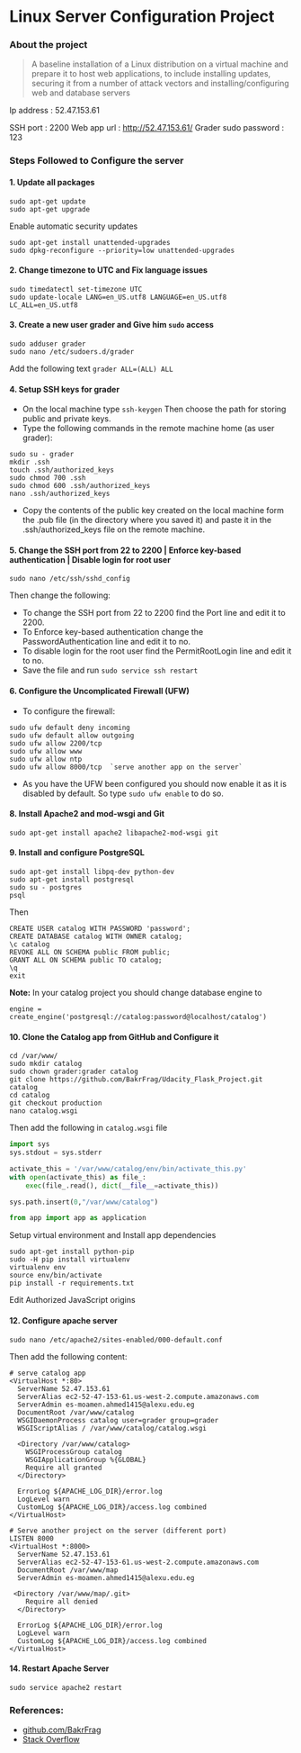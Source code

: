 
# Linux Server Configuration Project

### About the project
> A baseline installation of a Linux distribution on a virtual machine and prepare it to host web applications, to include installing updates, securing it from a number of attack vectors and installing/configuring web and database servers

 Ip address : 52.47.153.61

 SSH port : 2200
 Web app url : http://52.47.153.61/
 Grader sudo password : 123

### Steps Followed to Configure the server

#### 1. Update all packages
```
sudo apt-get update
sudo apt-get upgrade
```
Enable automatic security updates
```
sudo apt-get install unattended-upgrades
sudo dpkg-reconfigure --priority=low unattended-upgrades
```

#### 2. Change timezone to UTC and Fix language issues 
```
sudo timedatectl set-timezone UTC
sudo update-locale LANG=en_US.utf8 LANGUAGE=en_US.utf8 LC_ALL=en_US.utf8
```

#### 3. Create a new user grader and Give him `sudo` access
```
sudo adduser grader
sudo nano /etc/sudoers.d/grader 
```
Add the following text `grader ALL=(ALL) ALL`

#### 4. Setup SSH keys for grader
* On the local machine type `ssh-keygen` Then choose the path for storing public and private keys.
* Type the following commands in the remote machine home (as user grader):
```
sudo su - grader
mkdir .ssh
touch .ssh/authorized_keys 
sudo chmod 700 .ssh
sudo chmod 600 .ssh/authorized_keys 
nano .ssh/authorized_keys 
```
* Copy the contents of the public key created on the local machine form the .pub file (in the directory where you saved it) and paste it in  the .ssh/authorized_keys file on the remote machine.

#### 5. Change the SSH port from 22 to 2200 | Enforce key-based authentication | Disable login for root user
```
sudo nano /etc/ssh/sshd_config
```
Then change the following:
* To change the SSH port from 22 to 2200 find the Port line and edit it to 2200.
* To Enforce key-based authentication change the PasswordAuthentication line and edit it to no.
* To disable login for the root user find the PermitRootLogin line and edit it to no.
* Save the file and run `sudo service ssh restart`

#### 6. Configure the Uncomplicated Firewall (UFW)
* To configure the firewall:
```
sudo ufw default deny incoming
sudo ufw default allow outgoing
sudo ufw allow 2200/tcp
sudo ufw allow www
sudo ufw allow ntp
sudo ufw allow 8000/tcp  `serve another app on the server`
```
* As you have the UFW been configured you should now enable it as it is disabled by default. So type `sudo ufw enable` to do so.

#### 8. Install Apache2 and mod-wsgi and Git
```
sudo apt-get install apache2 libapache2-mod-wsgi git
```

#### 9. Install and configure PostgreSQL
```
sudo apt-get install libpq-dev python-dev
sudo apt-get install postgresql
sudo su - postgres
psql
```
Then
```
CREATE USER catalog WITH PASSWORD 'password';
CREATE DATABASE catalog WITH OWNER catalog;
\c catalog
REVOKE ALL ON SCHEMA public FROM public;
GRANT ALL ON SCHEMA public TO catalog;
\q
exit
```
**Note:** In your catalog project you should change database engine to
```
engine = create_engine('postgresql://catalog:password@localhost/catalog')
```

#### 10. Clone the Catalog app from GitHub and Configure it
```
cd /var/www/
sudo mkdir catalog
sudo chown grader:grader catalog
git clone https://github.com/BakrFrag/Udacity_Flask_Project.git catalog
cd catalog
git checkout production
nano catalog.wsgi
```
Then add the following in `catalog.wsgi` file
```python
import sys
sys.stdout = sys.stderr

activate_this = '/var/www/catalog/env/bin/activate_this.py'
with open(activate_this) as file_:
    exec(file_.read(), dict(__file__=activate_this))

sys.path.insert(0,"/var/www/catalog")

from app import app as application
```
Setup virtual environment and Install app dependencies 
```
sudo apt-get install python-pip
sudo -H pip install virtualenv
virtualenv env
source env/bin/activate
pip install -r requirements.txt
```
Edit Authorized JavaScript origins

#### 12. Configure apache server
```
sudo nano /etc/apache2/sites-enabled/000-default.conf
```
Then add the following content:
```
# serve catalog app
<VirtualHost *:80>
  ServerName 52.47.153.61
  ServerAlias ec2-52-47-153-61.us-west-2.compute.amazonaws.com
  ServerAdmin es-moamen.ahmed1415@alexu.edu.eg
  DocumentRoot /var/www/catalog
  WSGIDaemonProcess catalog user=grader group=grader
  WSGIScriptAlias / /var/www/catalog/catalog.wsgi

  <Directory /var/www/catalog>
    WSGIProcessGroup catalog
    WSGIApplicationGroup %{GLOBAL}
    Require all granted
  </Directory>

  ErrorLog ${APACHE_LOG_DIR}/error.log
  LogLevel warn
  CustomLog ${APACHE_LOG_DIR}/access.log combined
</VirtualHost>

# Serve another project on the server (different port)
LISTEN 8000
<VirtualHost *:8000>
  ServerName 52.47.153.61
  ServerAlias ec2-52-47-153-61.us-west-2.compute.amazonaws.com
  DocumentRoot /var/www/map
  ServerAdmin es-moamen.ahmed1415@alexu.edu.eg

 <Directory /var/www/map/.git>
    Require all denied
  </Directory>

  ErrorLog ${APACHE_LOG_DIR}/error.log
  LogLevel warn
  CustomLog ${APACHE_LOG_DIR}/access.log combined
</VirtualHost>
```

#### 14. Restart Apache Server
```
sudo service apache2 restart
```


### References:
* [github.com/BakrFrag](https://github.com/BakrFrag/)
* [Stack Overflow](https://stackoverflow.com/)
